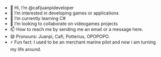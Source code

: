 - 👋 Hi, I’m @cafijuanpideveloper
- 👀 I’m interested in developing games or applications
- 🌱 I’m currently learning C#
- 💞️ I’m looking to collaborate on videogames projects
- 📫 How to reach me by sending me an email or a message here.
- 😄 Pronouns: Juanpi, Cafi, Potterius, OPOPOPO.
- ⚡ Fun fact: I used to be an merchant marine pilot and now i am turning my life around.

<!---
cafijuanpideveloper/cafijuanpideveloper is a ✨ special ✨ repository because its `README.md` (this file) appears on your GitHub profile.
You can click the Preview link to take a look at your changes.
--->
